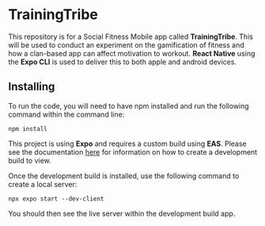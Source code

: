 # TrainingTribe

This repository is for a Social Fitness Mobile app called **TrainingTribe**. This will be used to conduct an experiment on the gamification of fitness and how a clan-based app can affect motivation to workout. **React Native** using the **Expo CLI** is used to deliver this to both apple and android devices.

## Installing

To run the code, you will need to have npm installed and run the following command within the command line:
```
npm install
```

This project is using **Expo** and requires a custom build using **EAS**. Please see the documentation [here](https://docs.expo.dev/develop/development-builds/create-a-build/) for information on how to create a development build to view.

Once the development build is installed, use the following command to create a local server:
```
npx expo start --dev-client 
```
You should then see the live server within the development build app.
